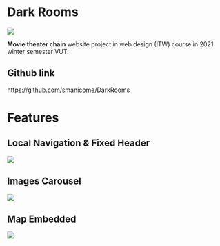 # Dark Rooms
![](https://i.imgur.com/O56wOE8.jpg)

**Movie theater chain** website project in web design (ITW) course in 2021 winter semester VUT.

## Github link
https://github.com/smanicome/DarkRooms

# Features
## Local Navigation & Fixed Header
![](https://i.imgur.com/Bg71Ib7.gif)

## Images Carousel
![](https://i.imgur.com/a95MliE.gif)

## Map Embedded

![](https://i.imgur.com/YelKQeF.gif)
